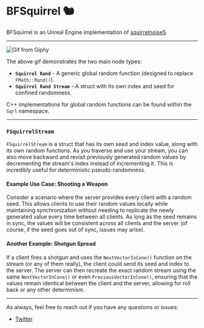 # BFSquirrel 🐿️

BFSquirrel is an Unreal Engine implementation of [squirrelnoise5](http://eiserloh.net/noise/SquirrelNoise5.hpp).

---

![Gif from Giphy](https://media.giphy.com/media/5UhoI8LK40iOppq8sR/giphy.gif)

The above gif demonstrates the two main node types:

- **`Squirrel Rand`** - A generic global random function (designed to replace `FMath::Rand()`).
- **`Squirrel Rand Stream`** - A struct with its own index and seed for confined randomness.

C++ implementations for global random functions can be found within the `Sqrl` namespace.

---

### `FSquirrelStream`

`FSquirrelStream` is a struct that has its own seed and index value, along with its own random functions. As you traverse and use your stream, you can also move backward and revisit previously generated random values by decrementing the stream's index instead of incrementing it. This is incredibly useful for deterministic pseudo-randomness.

#### Example Use Case: Shooting a Weapon

Consider a scenario where the server provides every client with a random seed. This allows clients to use their random values locally while maintaining synchronization without needing to replicate the newly generated value every time between all clients. As long as the seed remains in sync, the values will be consistent across all clients and the server (of course, if the seed goes out of sync, issues may arise).

#### Another Example: Shotgun Spread

If a client fires a shotgun and uses the `NextVectorInCone()` function on the stream (or any of them really), the client could send its seed and index to the server. The server can then recreate the exact random stream using the same `NextVectorInCone()` or even `PreviousVectorInCone()`, ensuring that the values remain identical between the client and the server, allowing for roll back or any other determinism.

---

As always, feel free to reach out if you have any questions or issues:
- [Twitter](https://twitter.com/itsBaffled)
